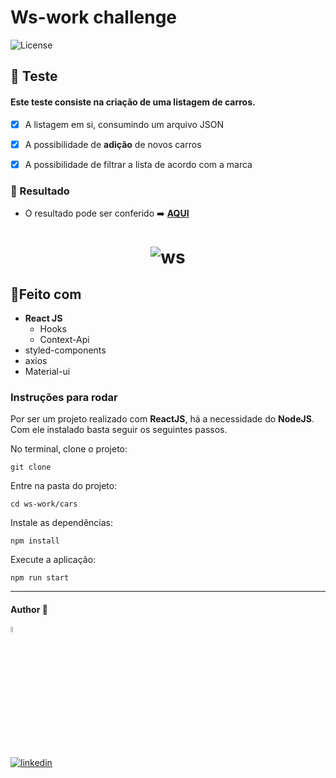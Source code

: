 # Ws-work challenge
  <img  src="https://img.shields.io/static/v1?label=license&message=MIT&color=5965E0&labelColor=121214" alt="License">


## 📝 Teste

#### Este teste consiste na criação de uma listagem de carros.

- [x] A listagem em si, consumindo um arquivo JSON
- [x] A possibilidade de **adição** de novos carros
- [x] A possibilidade de filtrar a lista de acordo com a marca



### 🎨 Resultado 

- O resultado pode ser conferido :arrow_right: [**AQUI**](https://ws-work.dev-araujo.repl.co/)
<h1 align="center">
  
  
  ![ws](https://user-images.githubusercontent.com/97068163/149378575-4c46f6e1-1bfa-4791-b2c4-79d9f4b36d31.png)

  
</h1>


## 🔨Feito com 
- **React JS**
  - Hooks
  - Context-Api
- styled-components
- axios
- Material-ui


### Instruções para rodar
Por ser um projeto realizado com **ReactJS**, há a necessidade do **NodeJS**. Com ele instalado basta seguir os seguintes passos.

No terminal, clone o projeto:
```
git clone 
```

Entre na pasta do projeto:
```
cd ws-work/cars
```

Instale as dependências:
```
npm install
```

Execute a aplicação:
```
npm run start 
```
----

#### Author 👷

<img src="https://user-images.githubusercontent.com/97068163/149033991-781bf8b6-4beb-445a-913c-f05a76a28bfc.png" width="5%" alt="caricatura do autor desse repositório"/>

[![linkedin](https://img.shields.io/badge/LinkedIn-0077B5?style=for-the-badge&logo=linkedin&logoColor=white)](https://www.linkedin.com/in/araujocode/)


